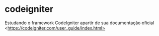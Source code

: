 # codeigniter
Estudando o framework CodeIgniter apartir de sua documentação oficial &lt;https://codeigniter.com/user_guide/index.html>
